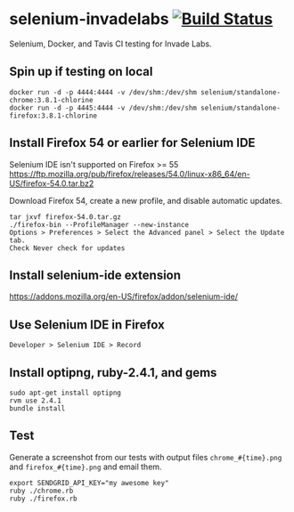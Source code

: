 selenium-invadelabs [![Build Status](https://travis-ci.org/invadelabs/selenium-invadelabs.svg?branch=master)](https://travis-ci.org/invadelabs/selenium-invadelabs)
===================
Selenium, Docker, and Tavis CI testing for Invade Labs.

## Spin up if testing on local
```
docker run -d -p 4444:4444 -v /dev/shm:/dev/shm selenium/standalone-chrome:3.8.1-chlorine
docker run -d -p 4445:4444 -v /dev/shm:/dev/shm selenium/standalone-firefox:3.8.1-chlorine
```

## Install Firefox 54 or earlier for Selenium IDE
Selenium IDE isn't supported on Firefox >= 55
https://ftp.mozilla.org/pub/firefox/releases/54.0/linux-x86_64/en-US/firefox-54.0.tar.bz2

Download Firefox 54, create a new profile, and disable automatic updates.
```
tar jxvf firefox-54.0.tar.gz
./firefox-bin --ProfileManager --new-instance
Options > Preferences > Select the Advanced panel > Select the Update tab.
Check Never check for updates
```

## Install selenium-ide extension
https://addons.mozilla.org/en-US/firefox/addon/selenium-ide/


## Use Selenium IDE in Firefox
`Developer > Selenium IDE > Record`

## Install optipng, ruby-2.4.1, and gems
```
sudo apt-get install optipng
rvm use 2.4.1
bundle install
```

## Test
Generate a screenshot from our tests with output files `chrome_#{time}.png` and `firefox_#{time}.png` and email them.
```
export SENDGRID_API_KEY="my awesome key"
ruby ./chrome.rb
ruby ./firefox.rb
```
